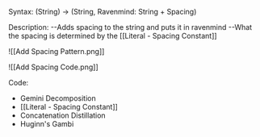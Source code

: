 Syntax:
(String) -> (String, Ravenmind: String + Spacing)

Description:
\--Adds spacing to the string and puts it in ravenmind
\--What the spacing is determined by the [[Literal - Spacing Constant]]

![[Add Spacing Pattern.png]]

![[Add Spacing Code.png]]

Code:
* Gemini Decomposition
* [[Literal - Spacing Constant]]
* Concatenation Distillation
* Huginn's Gambi